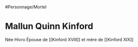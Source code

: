 #Personnage/Mortel 
# Mallun Quinn Kinford
Née Hivro
Épouse de [[Kinford XVIII]] et mère de [[Kinford XIX]]